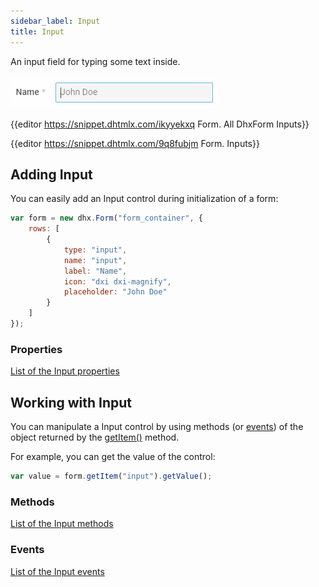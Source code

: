 ```yaml
---
sidebar_label: Input
title: Input
---          
```


An input field for typing some text inside.

![Input control](../assets/form/form_input.png)

{{editor    https://snippet.dhtmlx.com/ikyyekxq	Form. All DhxForm Inputs}}

{{editor	https://snippet.dhtmlx.com/9q8fubjm	Form. Inputs}}

## Adding Input 

You can easily add an Input control during initialization of a form:

~~~js
var form = new dhx.Form("form_container", {
	rows: [
    	{
			type: "input",
            name: "input",
            label: "Name",
            icon: "dxi dxi-magnify",
            placeholder: "John Doe"           
	 	} 
    ]
});
~~~

### Properties

[List of the Input properties](form/api/input/api_input_properties.md)

## Working with Input

You can manipulate a Input control by using methods (or [events](#eventhandling)) of the object returned by the [getItem()](form/api/form_getitem_method.md) method.

For example, you can get the value of the control:

~~~js
var value = form.getItem("input").getValue();
~~~

### Methods

[List of the Input methods](form/api/api_overview.md#methods-7)

### Events

[List of the Input events](form/api/api_overview.md#events-7)